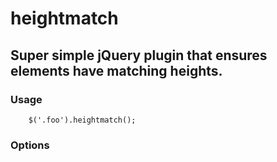 # heightmatch
## Super simple jQuery plugin that ensures elements have matching heights.

### Usage
        
        $('.foo').heightmatch();

### Options
